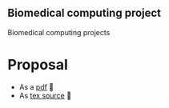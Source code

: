 ##  Biomedical computing project
Biomedical computing projects

# Proposal
* As a [pdf](proposal.pdf) :notebook:
* As [tex source](proposal.tex) :thinking:
